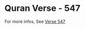 # Quran Verse - 547 

For more infos, See [Verse 547](https://www.quranbookk.com/quran/search?q=547)